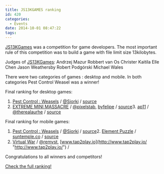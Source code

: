 ```yaml
---
title: JS13KGAMES ranking
id: 420
categories:
  - Events
date: 2014-10-01 08:47:22
tags:
---
```


[JS13KGames](http://js13kgames.com/ "JS13KGames") was a competition for game developers. The most important rule of this competition was to build a game with file limit size 13kilobytes.

Judges of [JS13KGames](http://js13kgames.com/ "JS13KGames"):
Andrzej Mazur
Robbert van Os
Christer Kaitila
Elle Chen
Jason Weathersby
Robert Podgórski
Michael Wales

There were two categories of games : desktop and mobile. In both categories Pest Control Weasel was a winner!

Final ranking for desktop games:

1.  [Pest Control : Weasels](http://js13kgames.com/entries/pest-control-weasels "Pest Control Weasel @ js13kgames") / [@Siorki](https://twitter.com/Siorki "Siorki @ Twitter") / [source](https://github.com/Siorki/js13kgames/tree/master/2014%20-%20weasels "Pest Control @ GitHub")
2.  [EXTREME MINI MASSACRE](http://js13kgames.com/entries/extreme-mini-massacre) / [@pixelstab](https://twitter.com/pixelstab "@pixelstab"), [byfelipe](http://byfelipe.com/ "byfelipe") / [source](https://github.com/damnbrain/extreme-mini-massacre "Extreme mini masacre @ github")3.  [ap11](http://js13kgames.com/entries/ap11 "ap11") / [@therealaurhe](https://twitter.com/therealaurhe "@therealaurhe") / [source](https://github.com/aurhe/ap11 "ap11 @ github")

Final ranking for mobile games:

1.  [Pest Control : Weasels](http://js13kgames.com/entries/pest-control-weasels "Pest Control Weasel @ js13kgames") / [@Siorki](https://twitter.com/Siorki "Siorki @ Twitter") / [source](https://github.com/Siorki/js13kgames/tree/master/2014%20-%20weasels "Pest Control @ GitHub")2.  [Element Puzzle](http://js13kgames.com/entries/element-puzzle "Element Puzzle @ js13kgames") / [suntemple.co](http://suntemple.co/) / [source](https://github.com/suntemple/elementpuzzle "Element puzzle source")
3.  [Virtual War](http://js13kgames.com/entries/virtual-war "Virtual war @ js13kgames.com") / [@remvst](https://twitter.com/remvst), [www.tap2play.io](http://www.tap2play.io/ "http://www.tap2play.io/") /

Congratulations to all winners and competitors!

[Check the full ranking! ](http://js13kgames.com/ "js13kgames")
